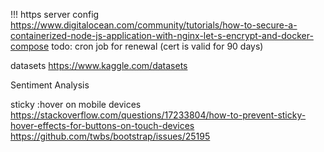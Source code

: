 !!! https server config
    https://www.digitalocean.com/community/tutorials/how-to-secure-a-containerized-node-js-application-with-nginx-let-s-encrypt-and-docker-compose
    todo: cron job for renewal (cert is valid for 90 days)

datasets
    https://www.kaggle.com/datasets

Sentiment Analysis


sticky :hover on mobile devices
https://stackoverflow.com/questions/17233804/how-to-prevent-sticky-hover-effects-for-buttons-on-touch-devices
https://github.com/twbs/bootstrap/issues/25195